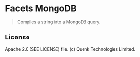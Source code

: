 
# Facets MongoDB

> Compiles a string into a MongoDB query.

## License

Apache 2.0 (SEE LICENSE) file. (c) Quenk Technologies Limited.
